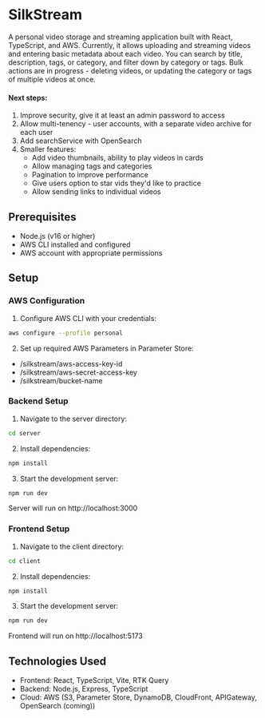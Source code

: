 # SilkStream

A personal video storage and streaming application built with React, TypeScript, and AWS. Currently, it allows uploading and streaming videos and entering basic metadata about each video. You can search by title, description, tags, or category, and filter down by category or tags. Bulk actions are in progress - deleting videos, or updating the category or tags of multiple videos at once.

#### Next steps:

1. Improve security, give it at least an admin password to access
2. Allow multi-tenency - user accounts, with a separate video archive for each user
3. Add searchService with OpenSearch
4. Smaller features:
   - Add video thumbnails, ability to play videos in cards
   - Allow managing tags and categories
   - Pagination to improve performance
   - Give users option to star vids they'd like to practice
   - Allow sending links to individual videos

## Prerequisites

- Node.js (v16 or higher)
- AWS CLI installed and configured
- AWS account with appropriate permissions

## Setup

### AWS Configuration

1. Configure AWS CLI with your credentials:

```bash
aws configure --profile personal
```

2. Set up required AWS Parameters in Parameter Store:

- /silkstream/aws-access-key-id
- /silkstream/aws-secret-access-key
- /silkstream/bucket-name

### Backend Setup

1. Navigate to the server directory:

```bash
cd server
```

2. Install dependencies:

```bash
npm install
```

3. Start the development server:

```bash
npm run dev
```

Server will run on http://localhost:3000

### Frontend Setup

1. Navigate to the client directory:

```bash
cd client
```

2. Install dependencies:

```bash
npm install
```

3. Start the development server:

```bash
npm run dev
```

Frontend will run on http://localhost:5173

## Technologies Used

- Frontend: React, TypeScript, Vite, RTK Query
- Backend: Node.js, Express, TypeScript
- Cloud: AWS (S3, Parameter Store, DynamoDB, CloudFront, APIGateway, OpenSearch (coming))
